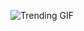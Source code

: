 ![Trending GIF](https://media4.giphy.com/media/M0LSVgFzV8x86iQonb/giphy.gif?cid=8bb21772fbs2q828at6pvvbosodwwbq8ovwwfrak7gnixyb2&ep=v1_gifs_search&rid=giphy.gif&ct=g)
